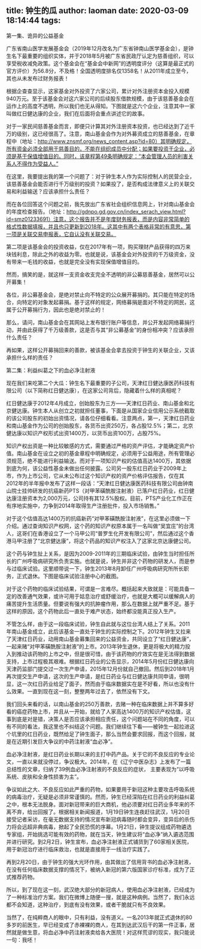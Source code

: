 title: 钟生的瓜
author: laoman
date: 2020-03-09 18:14:44
tags:
---
第一集、诡异的公益基金



广东省南山医学发展基金会（2019年12月改名为广东省钟南山医学基金会），是钟生名下最重要的组织实体，并于2018年5月被广东省民政厅认定为慈善组织，可以享受税收减免政策。这个基金会在“基金会中新网”的透明度评分（这算是最正式的官方评价）为56.8分，不及格！全国透明度排名仅1358名！从2011年成立至今，其也从未发布过财务报表！







根据企查查显示，这家基金对外投资了六家公司，累计对外注册资本金投入规模940万元。至于该基金会对这六家公司的后续股东借款规模，由于该慈善基金会在运作上的高度不透明，所以我们也无从得知。下图就是这六个企业，注意其中一家叫做红日健达康的企业，我们在后面将会重点讲述它的故事。







对于一家民间慈善基金而言，即便只计算其对外注册资本投资，也已经达到了近千万的级别，这已经很高了。注意，南山基金会作为对外募资成立的慈善基金，在章程中（地址：http://www.znsmf.org/news_content.asp?id=80）其明确规定，所有资金必须全部用于慈善目的，不能在组织成员中分配；如果要投资于企业，必须是基于保值增值目的。同时，该章程第49条明确规定：“本会管理人员的利害关系人不得作为受益人。”









在这里，我要提出我的第一个问题了：对于钟生本人作为实际控制人的民营企业，该慈善基金会能否进行千万级别的投资？如果投了，是否构成法律意义上的关联交易和利益输送？应该承担什么责任？



而在各位回答这个问题之前，我先放出广东省社会组织信息网上，针对南山基金会的年度检查报告。（地址：http://gdnpo.gd.gov.cn/index_serach_view.html?id=smz01233691）注意，这个报告并不是年度财务报表，而是内容非常简单的格式性数据填报，并且也只更新到2018年。这其中有两个表格非常的有意思，第一项是关联交易申报表，它自认没有关联交易。







第二项是该基金会的投资收益，仅在2017年有一项，购买理财产品获得的四万来块钱利息，除此之外的收益为零。也就是说，该基金会对外投资的千万级资金，没有带来一毛钱的收益，也就是完全没有实现保值增值目的。







然而，搞笑的是，就这样一支资金收支完全不透明的非公募慈善基金，居然可以公开募集！







各位，非公募基金会，是绝对禁止向不特定的公众展开募捐的。其只能在特定的场合，向特定的对象发起募捐。基于这样的规定，网络募捐是面对不特定的网民，这属于公开募捐行为，因此也是绝对禁止的！



那么，请问，南山基金会在其网站上发布银行账户等信息，并公开发起网络募捐行动，并由此获得了千万级善款，这是否与其“非公募基金”的身份相冲突？应该承担什么责任？









再如果，这样公开募捐回来的善款，被该基金会拿去投资于钟生的关联企业，又该承担什么样的责任？







第二集：利益纠葛之下的血必净注射液



现在我们来吃第二个大瓜：钟生名下最重要的子公司，天津红日健达康医药科技有限公司（以下简称红日健达康），在这家公司背后，隐藏着什么样的真相呢？



红日健达康于2012年4月成立，创始股东为三方——天津红日药业、南山基金和北京健达康。钟生本人从创立之初就担任董事，下面是从国家企业信用公示系统截取的该公司股东的初始出资情况，请各位仔细看看。注意两点，第一，天津红日药业和南山基金作为公司的创始股东，各货币出资250万，各占股12.5%；第二，北京健达康以知识产权形式出资1400万，以货币出资100万，占股75%。







知识产权出资是一种比较敏感的方式，需要通过严格的资产评估，才能确定资产价值。南山基金在设立之初的基金章程中明确规定，必须用于公益用途，所有管理必须规范，绝不能进行利益输送。而对于一项知识产权的估值高达1400万，其依据到底为何，该公益性基金未做出任何披露。公司另一股东红日药业于2009年上市，作为上市公司，它从未公布过这个知识产权的资产价格评估报告，仅在其2012年的半年报中发布了这样一段话：“天津红日健达康医药科技有限公司由钟南山院士挂帅研发的抗癌新药PTS（对甲苯磺酰胺注射液）已落户红日药业，红日健达康注册资本为2,000万元，公司持有其12.5%股权。目前，PTS产业化工作正在有序地实施中，力争到2014年取得生产注册批件，投入市场销售。”



对于这个估值高达1400万的抗癌新药“对甲苯磺酰胺注射液”，在这里必须做一下介绍。通过查询知识产权网，这个药的知识产权原本属于一名叫做“吴宜庄”的台湾人，这哥们在香港设立了一个马甲公司“普罗生化开发有限公司”，然后通过这个香港马甲注册了“北京健达康”，将这个药品的知识产权注入了这家北京达康健公司。



这个药与钟生扯上关系，是因为2009-2011年的三期临床试验，由钟生当时担任所长的广州呼吸病研究所负责实施。也就是说，钟生并非这个药物的研发人，而是参与过临床试验。这里顺带说一下，钟生2013年8月卸任广州呼吸病研究所所长职务，正式退休。下图是临床试验注册中心的截图。









对于这个药物的临床试验结果，可谓是一言难尽。概括起来大致就是：可能具备一定的改善通气效果，或许可用于姑息治疗或舒缓治疗，也就是大概可以缓解病人的痛苦提升生活质量。但要说有强大的抗肿瘤作用，那么在数据上就严重不足。基于这样的原因，这个药物此后一直处于难产状态，始终都没能真正投入生产。



不管怎么样，由于这一段临床试验，钟生自此就与这位台湾人结上了关系。2011年南山基金成立，此后该基金一直处于钟生的实际控制之下。2012年钟生又拉来了天津红日药业，动用南山基金募集回来的公益资金，共同设立了“红日健达康”，一起来赌“对甲苯磺酰胺注射液”的上市。2013年钟生退休，更是将极大的精力投入到推动该药物的上市之中，但是很可惜，由于该药物的疗效实在是无法得到数据支持，上市过程极其艰难。根据红日药业的公告显示，2014年5月份红日健达康向天津药监部门提交过一次生产申请，2015年12月份就自己撤回。然后到2018年1月再次提交生产申请，这次的生产申请，是红日药业与红日健达康共同申请，很明显，这一次红日药业给足了面子，然而由于临床数据实在是不好看，所以也没有什么效果。一直到现在这一刻，整整两年过去了，依然没有下文。



我们回头来看的话，以南山基金的250万善款，去赌一种在临床数据上并不算多好看的癌症药物上市，并且从一开始，就给了人家高达1400万的知识产权估值，这事到底是对是错，决策人是否应该承担相应责任，这个问题站在不同的角度，可以有不同的看法，我这里也不纠结这个问题。我们继续往下看——被钟生一起拉进这个坑里的红日药业，既然给足了钟生面子，那么当然会要求回报，而这个回报，就是在近期引发巨大争议的中药注射液“血必净”。



血必净注射液，是红日药业长期以来的主打中药产品。关于它的不良反应的专业论文，一直以来就没停过，争议极大。2014年，在《辽宁中医杂志》上发布了一篇总结性的文章，归纳了39例血必净注射液的不良反应的症状， 主要表现为“以呼吸系统、皮肤和全身性损害为主”。







争议如此之大、不良反应如此严重的药物，如果要用于新冠这种主要攻击呼吸系统的病毒治疗，无疑是必须非常谨慎的。然而，钟生已经深陷在红日药业的利益纠葛之中，根本无法脱身。面对新冠带来的巨大商机，他必须要对红日药业多年来的不离不弃，给出回报了。根据相关新闻报道，1月19日钟生连夜赶往武汉，1月20日接受记者采访，在毫无数据支持的情况宣布新冠病毒随时都会变异，变异后的杀伤力将会远超非典病毒，掀起了全民恐慌的序幕。1月21日，钟生提议组成药物遴选专家组，开始挑选可能有效的药物，就在当天，钟生建议将“血必净”纳入遴选范围并进行研究。到2月2日，钟生宣布，血必净注射液正式铺货到了60家相关医院，用于新冠治疗进行临床救治，也就是直接用于一线治疗实践了。







再到2月20日，由于钟生的强大光环作用，由其做出了信用背书的血必净注射液，在没有任何临床数据支撑的情况下，被纳入新冠的第六版国家诊疗标准，成为了正式推荐药物。







所以，到了现在这一刻，武汉绝大部分的新冠病人，使用血必净注射液，已经成为了一种标准治疗方案。我们在微博上随便一搜，就是这种病例。当然了，我们永远都不会知道，这种治疗，到底有没有效果，或者干脆就只有不良效果。









当然了，在纯粹商人的眼中，只有利益，没有道义。一名2013年就正式退休的80多岁的前医生，早已经变成了赤裸裸的商人，在其到达武汉后干的第一件正事，居然就是做生意，将血必净中药注射液卖给各大医院！对这样荒谬的现实，我只能说一句：我呸！
